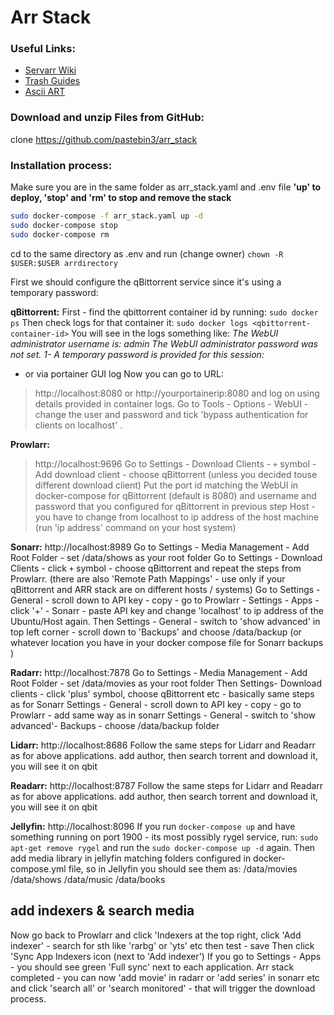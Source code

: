 # Arr Stack

### Useful Links:
- [Servarr Wiki](https://wiki.servarr.com/)
- [Trash Guides](https://trash-guides.info/)
- [Ascii ART](https://patorjk.com/software/taag/#p=display&f=ANSI%20Shadow)

### Download and unzip Files from GitHub:
clone https://github.com/pastebin3/arr_stack

### Installation process:
Make sure you are in the same folder as arr_stack.yaml and .env file
**'up' to deploy, 'stop' and 'rm' to stop and remove the stack**

```bash
sudo docker-compose -f arr_stack.yaml up -d 
sudo docker-compose stop
sudo docker-compose rm 
```

cd to the same directory as .env and run (change owner)
`chown -R $USER:$USER arrdirectory `

First we should configure the qBittorrent service since it's using a temporary password:

**qBittorrent:**
First - find the qbittorrent container id by running:
`sudo docker ps`
Then check logs for that container it:
`sudo docker logs <qbittorrent-container-id>`
You will see in the logs something like:
*The WebUI administrator username is: admin
The WebUI administrator password was not set. 
1- A temporary password is provided for this session: <your-password-will-be-here>* 
  - or via portainer GUI log
Now you can go to URL:
> http://localhost:8080
> or http://yourportainerip:8080
and log on using details provided in container logs.
Go to Tools - Options - WebUI - change the user and password and tick 'bypass authentication for clients on localhost' .

**Prowlarr:**
> http://localhost:9696
> Go to Settings - Download Clients - `+` symbol - Add download client - choose qBittorrent (unless you decided touse different download client)
Put the port id matching the WebUI in docker-compose for qBittorrent (default is 8080) and username and password that you configured for qBittorrent in previous step
Host - you have to change from localhost to ip address of the host machine (run 'ip address' command on your host system)

**Sonarr:**
http://localhost:8989
Go to Settings - Media Management - Add Root Folder - set /data/shows as your root folder
Go to Settings - Download Clients - click `+` symbol - choose qBittorrent and repeat the steps from Prowlarr.
(there are also 'Remote Path Mappings' - use only if your qBittorrent and ARR stack are on different hosts / systems)
Go to Settings - General - scroll down to API key - copy - go to Prowlarr - Settings - Apps -click '+' - Sonarr - paste  API key and change 'localhost' to ip address of the Ubuntu/Host again.
Then Settings - General - switch to 'show advanced' in top left corner - scroll down to 'Backups' and choose /data/backup (or whatever location you have in your docker compose file for Sonarr backups )

**Radarr:**
http://localhost:7878
Go to Settings - Media Management - Add Root Folder - set  /data/movies as your root folder 
Then Settings- Download clients - click 'plus' symbol, choose qBittorrent etc - basically same steps as for Sonarr
Settings - General - scroll down to API key - copy - go to Prowlarr - add same way as in sonarr
Settings - General - switch to 'show advanced'- Backups - choose /data/backup folder 

**Lidarr:**
http://localhost:8686
Follow the same steps for Lidarr and Readarr as for above applications.
add author, then search torrent and download it, you will see it on qbit

**Readarr:**
http://localhost:8787
Follow the same steps for Lidarr and Readarr as for above applications.
add author, then search torrent and download it, you will see it on qbit

**Jellyfin:**
http://localhost:8096
If you run `docker-compose up` and have something running on port 1900 -  its most possibly rygel service, run:
`sudo apt-get remove rygel` and run the `sudo docker-compose up -d` again.
Then add media library in jellyfin  matching folders configured in docker-compose.yml file, so in Jellyfin you should see them as: 
/data/movies 
/data/shows
/data/music 
/data/books 

## add indexers & search media

Now go back to Prowlarr and click 'Indexers at the top right, click 'Add indexer' - search for sth like 'rarbg' or 'yts' etc then test - save
Then click 'Sync App Indexers  icon (next to 'Add indexer')
If you go to Settings - Apps - you should see green 'Full sync' next to each application.
Arr stack completed - you can now 'add movie' in radarr or 'add series' in sonarr etc and click 'search all' or 'search monitored' - that will trigger the download process.



